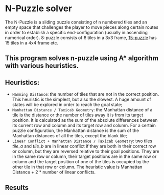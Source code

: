 # N-Puzzle solver
The N-Puzzle is a sliding puzzle consisting of n numbered tiles and an empty space that challenges the player to move pieces along certain routes in order to establish a specific end-configuration (usually in ascending numerical order). 8-puzzle consists of 8 tiles in a 3x3 frame, [15-puzzle](https://en.wikipedia.org/wiki/15_puzzle) has 15 tiles in a 4x4 frame etc.

## This program solves n-puzzle using A* algorithm with various heuristics.

## Heuristics:
- `Hamming Distance`: the number of tiles that are not in the correct position. This heuristic is the simplest, but also the slowest. A huge amount of states will be explored in order to reach the goal state;
- `Manhattan Distance / Taxicab Geometry`: the Manhattan distance of a tile is the distance or the number of tiles away it is from its target position. It is calculated as the sum of the absolute differences between its current row and column and its target row and column. For a certain puzzle configuration, the Manhattan distance is the sum of the Manhattan distances of all the tiles, except the blank tile;
- `Linear Conflict + Manhattan Distance / Taxicab Geometry`: two tiles *tile_a* and *tile_b* are in linear conflict if they are both in their correct row or column, but they are reversed relative to their goal positions. They are in the same row or column, their target positions are in the same row or column and the target position of one of the tiles is occupied by the other tile in that row or column. The heuristic value is Manhattan Distance + 2 * number of linear conflicts.

## Results

